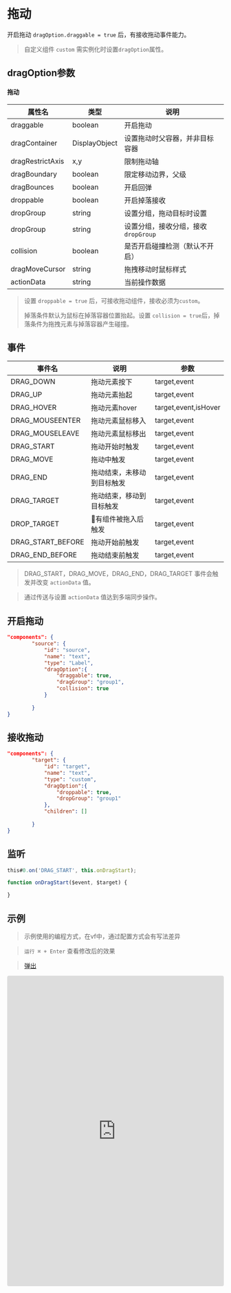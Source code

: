 # 拖动

开启拖动 `dragOption.draggable = true` 后，有接收拖动事件能力。

> 自定义组件 `custom` 需实例化时设置`dragOption`属性。 

## dragOption参数

#### 拖动
| 属性名 | 类型 | 说明 |
| --- | --- | --- | 
|  draggable | boolean | 开启拖动 |
|  dragContainer | DisplayObject| 设置拖动时父容器，并非目标容器 |
|  dragRestrictAxis | x,y | 限制拖动轴 |
|  dragBoundary | boolean | 限定移动边界，父级 |
|  dragBounces | boolean | 开启回弹 |
|  droppable | boolean | 开启掉落接收 |
|  dropGroup | string | 设置分组，拖动目标时设置  |
|  dropGroup | string | 设置分组，接收分组，接收`dropGroup`  |
|  collision | boolean | 是否开启碰撞检测（默认不开启）  |
|  dragMoveCursor | string | 拖拽移动时鼠标样式 |
|  actionData | string | 当前操作数据 |

> 设置 `droppable = true` 后，可接收拖动组件，接收必须为`custom`。
> 
> 掉落条件默认为鼠标在掉落容器位置抬起。设置 `collision = true`后，掉落条件为拖拽元素与掉落容器产生碰撞。

## 事件

| 事件名  | 说明 | 参数 |
| --- | --- | --- |
|  DRAG_DOWN | 拖动元素按下 | target,event |
|  DRAG_UP | 拖动元素抬起 | target,event |
|  DRAG_HOVER | 拖动元素hover | target,event,isHover |
|  DRAG_MOUSEENTER | 拖动元素鼠标移入 | target,event |
|  DRAG_MOUSELEAVE | 拖动元素鼠标移出 | target,event |
|  DRAG_START | 拖动开始时触发 | target,event |
|  DRAG_MOVE | 拖动中触发 | target,event |
|  DRAG_END | 拖动结束，未移动到目标触发 | target,event |
|  DRAG_TARGET | 拖动结束，移动到目标触发 | target,event |
|  DROP_TARGET | 有组件被拖入后触发 | target,event |
|  DRAG_START_BEFORE | 拖动开始前触发 | target,event |
|  DRAG_END_BEFORE | 拖动结束前触发 | target,event |

> DRAG_START，DRAG_MOVE，DRAG_END，DRAG_TARGET 事件会触发并改变 `actionData` 值。

> 通过传送与设置 `actionData` 值达到多端同步操作。

## 开启拖动

``` json
"components": {
        "source": {
            "id": "source",
            "name": "text",
            "type": "Label",
            "dragOption":{
                "draggable": true,
                "dragGroup": "group1",
                "collision": true
            }
            
        }
}
```

## 接收拖动

``` json
"components": {
        "target": {
            "id": "target",
            "name": "text",
            "type": "custom",
            "dragOption":{
                "droppable": true,
                "dropGroup": "group1"
            },
            "children": []
            
        }
}
```

## 监听

``` typescript
this#0.on('DRAG_START', this.onDragStart);

function onDragStart($event, $target) {

}

```

## 示例


> 示例使用的编程方式，在vf中，通过配置方式会有写法差异

> `运行 ⌘ + Enter` 查看修改后的效果

> [弹出](https://vipkid-edu.github.io/vf-gui/play/#example/TestDrag)

<iframe
     src="https://codesandbox.io/embed/dragexample-eul9l?fontsize=14&hidenavigation=1&module=%2Fsrc%2Fcomponents.ts&theme=dark"
     style="width:100%; height: 720px; border:0; border-radius: 4px; overflow:hidden;"
     title="dragExample"
     allow="accelerometer; ambient-light-sensor; camera; encrypted-media; geolocation; gyroscope; hid; microphone; midi; payment; usb; vr; xr-spatial-tracking"
     sandbox="allow-autoplay allow-forms allow-modals allow-popups allow-presentation allow-same-origin allow-scripts"
></iframe>

